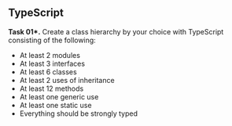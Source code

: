 ## TypeScript

**Task 01\*.** Create a class hierarchy by your choice with TypeScript consisting of the following:
 * At least 2 modules
 * At least 3 interfaces
 * At least 6 classes
 * At least 2 uses of inheritance
 * At least 12 methods
 * At least one generic use
 * At least one static use
 * Everything should be strongly typed